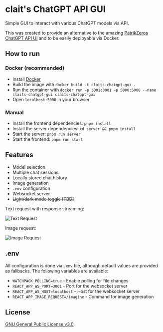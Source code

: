 # clait's ChatGPT API GUI

Simple GUI to interact with various ChatGPT models via API.

This was created to provide an alternative to the amazing [PatrikZeros ChatGPT API UI](https://github.com/patrikzudel/PatrikZeros-ChatGPT-API-UI) and to be easily deployable via Docker.

## How to run
### Docker (recommended)

- Install [Docker](https://docs.docker.com/get-docker/)
- Build the image with `docker build -t claits-chatgpt-gui .`
- Run the container with `docker run -p 3001:3001 -p 5000:5000 --name claits-chatgpt-gui claits-chatgpt-gui`
- Open `localhost:5000` in your browser

### Manual

- Install the frontend dependencies: `pnpm install`
- Install the server dependencies: `cd server && pnpm install`
- Start the server: `pnpm run server`
- Start the frontend: `pnpm run start`

## Features

- Model selection
- Multiple chat sessions
- Locally stored chat history
- Image generation
- `.env` configuration
- Websocket server
- ~~Light/dark mode toggle [TBD]~~

Text request with response streaming:

![Text Request](https://media.giphy.com/media/v1.Y2lkPTc5MGI3NjExZDczZGUwYzNkZDMwODhmMTAxOGFlNzAyMzJjZmE1ZjllOTg5OTQzZSZjdD1n/GhhmBwQsWyGhJnxSDA/giphy.gif)


Image request:

![Image Request](https://media.giphy.com/media/v1.Y2lkPTc5MGI3NjExOTlmZWZmZjAyYzcxYWRjZDExMzJlZDUxNjc5NGEzN2QxNzlkMmJmYiZjdD1n/F46Uq08HDhEMLgmF1P/giphy.gif)

## .env

All configuration is done via `.env` file, although default values are provided as fallbacks.
The following variables are available:

- `WATCHPACK_POLLING=true` - Enable polling for file changes
- `REACT_APP_WS_PORT=3001` - Port for the websocket server
- `REACT_APP_WS_HOST=localhost` - Host for the websocket server
- `REACT_APP_IMAGE_REQUEST=/imagine` - Command for image generation

## License

[GNU General Public License v3.0](https://choosealicense.com/licenses/gpl-3.0/)